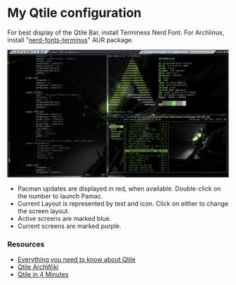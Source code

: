# My Qtile configuration 
For best display of the Qtile Bar, install Terminess Nerd Font. For Archlinux, install "[nerd-fonts-terminus](https://aur.archlinux.org/packages/nerd-fonts-terminus/)" AUR package.


![qtile_scrot](.scrots/qtile.png)

* Pacman updates are displayed in red, when available. Double-click on the number to launch Pamac.
* Current Layout is represented by text and icon. Click on either to change the screen layout.
* Active screens are marked blue.
* Current screens are marked purple.

### Resources
* [Everything you need to know about Qtile](http://docs.qtile.org/en/latest/index.html)
* [Qtile ArchWiki](https://wiki.archlinux.org/index.php/Qtile)
* [Qtile in 4 Minutes](https://www.youtube.com/watch?v=r_8om4dsEmw&feature=youtu.be)
